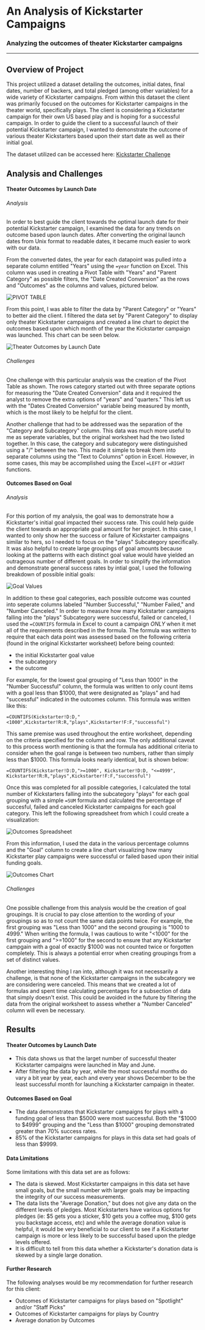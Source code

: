 # An Analysis of Kickstarter Campaigns
### Analyzing the outcomes of theater Kickstarter campaigns
---
## Overview of Project
This project utilized a dataset detailing the outcomes, initial dates, final dates, number of backers, and total pledged (among other variables) for a wide variety of Kickstarter campaigns. From within this dataset the client was primarily focused on the outcomes for Kickstarter campaigns in the theater world, specifically plays. The client is considering a Kickstarter campaign for their own US based play and is hoping for a successful campaign. In order to guide the client to a successful launch of their potential Kickstarter campaign, I wanted to demonstrate the outcome of various theater Kickstarters based upon their start date as well as their initial goal.

The dataset utilized can be accessed here: [Kickstarter Challenge](https://github.com/kenziejgs/kickstarter-analysis/blob/c1aa0dc35ca4ad9af4d721db6d62175e736a3821/Kickstarter_Challenge.xlsx.zip)

## Analysis and Challenges
#### Theater Outcomes by Launch Date
###### Analysis
In order to best guide the client towards the optimal launch date for their potential Kickstarter campaign, I examined the data for any trends on outcome based upon launch dates. After converting the original launch dates from Unix format to readable dates, it became much easier to work with our data.

From the converted dates, the year for each datapoint was pulled into a separate column entitled "Years" using the `=year` function on Excel. This column was used in creating a Pivot Table with "Years" and "Parent Category" as possible filters, the "Date Created Conversion" as the rows and "Outcomes" as the columns and values, pictured below.

![PIVOT TABLE](https://github.com/kenziejgs/kickstarter-analysis/blob/43286c6a71ceda73ea5a80050c1ce9a6a90b39e3/Screen%20Shot%202022-06-15%20at%205.50.45%20PM.png)

From this point, I was able to filter the data by "Parent Category" or "Years" to better aid the client. I filtered the data set by "Parent Category" to display only theater Kickstarter campaigns and created a line chart to depict the outcomes based upon which month of the year the Kickstarter campaign was launched. This chart can be seen below.

![Theater Outcomes by Launch Date](https://github.com/kenziejgs/kickstarter-analysis/blob/918e3ad43963d5c2430b14ff6bbfcdf5259459f2/Resources/Theater_Outcomes_vs_Launch.png)

###### Challenges
One challenge with this particular analysis was the creation of the Pivot Table as shown. The rows category started out with three separate options for measuring the "Date Created Conversion" data and it required the analyst to remove the extra options of "years" and "quarters." This left us with the "Dates Created Conversion" variable being measured by month, which is the most likely to be helpful for the client.

Another challenge that had to be addressed was the separation of the "Category and Subcategory" column. This data was much more useful to me as seperate variables, but the original worksheet had the two listed together. In this case, the category and subcategory were distinguished using a "/" between the two. This made it simple to break them into separate columns using the "Text to Columns" option in Excel. However, in some cases, this may be accomplished using the Excel `=LEFT` or `=RIGHT` functions.

#### Outcomes Based on Goal
###### Analysis
For this portion of my analysis, the goal was to demonstrate how a Kickstarter's initial goal impacted their success rate. This could help guide the client towards an appropriate goal amount for her project. In this case, I wanted to only show her the success or failure of Kickstarter campaigns similar to hers, so I needed to focus on the "plays" Subcategory specifically. It was also helpful to create large groupings of goal amounts because looking at the patterns with each distinct goal value would have yielded an outrageous number of different goals. In order to simplify the information and demonstrate general success rates by intial goal, I used the following breakdown of possible initial goals:

![Goal Values](https://github.com/kenziejgs/kickstarter-analysis/blob/c04c734211b305db878a247a491c84417bb990d7/Screen%20Shot%202022-06-16%20at%208.40.03%20AM.png)

In addition to these goal categories, each possible outcome was counted into seperate columns labeled "Number Successful," "Number Failed," and "Number Canceled." In order to measure how many Kickstarter campaigns falling into the "plays" Subcategory were successful, failed or canceled, I used the `=COUNTIFS` formula in Excel to count a campaign _ONLY_ when it met all of the requirements described in the formula. The formula was written to require that each data point was assessed based on the following criteria (found in the original Kickstarter worksheet) before being counted:

* the initial Kickstarter goal value
* the subcategory
* the outcome

For example, for the lowest goal grouping of "Less than 1000" in the "Number Successful" column, the formula was written to only count items with a goal less than $1000, that were designated as "plays" and had "successful" indicated in the outcomes column. This formula was written like this:
```
=COUNTIFS(Kickstarter!D:D,"<1000",Kickstarter!R:R,"plays",Kickstarter!F:F,"successful")
```
This same premise was used throughout the entire worksheet, depending on the criteria specified for the column and row. The only additional caveat to this process worth mentioning is that the formula has additional criteria to consider when the goal range is between two numbers, rather than simply less than $1000. This formula looks nearly identical, but is shown below:
```
=COUNTIFS(Kickstarter!D:D,">=1000", Kickstarter!D:D, "<=4999", Kickstarter!R:R,"plays",Kickstarter!F:F,"successful")
```
Once this was completed for all possible categories, I calculated the total number of Kickstarters falling into the subcategory "plays" for each goal grouping with a simple `=SUM` formula and calculated the percentage of succesful, failed and canceled Kickstarter campaigns for each goal category. This left the following spreadsheet from which I could create a visualization:

![Outcomes Spreadsheet](https://github.com/kenziejgs/kickstarter-analysis/blob/b865dcd8dbffc57671f385a9dd0d7f84654b546b/Outcomes%20Spreadsheet.png)

From this information, I used the data in the various percentage columns and the "Goal" column to create a line chart visualizing how many Kickstarter play campaigns were successful or failed based upon their initial funding goals.

![Outcomes Chart](https://github.com/kenziejgs/kickstarter-analysis/blob/7093e31a55eb36e598a3f7666f5a9d35a1c1cfbe/Resources/Outcomes_vs_Goals.png)

###### Challenges
One possible challenge from this analysis would be the creation of goal groupings. It is crucial to pay close attention to the wording of your groupings so as to not count the same data points twice. For example, the first grouping was "Less than 1000" and the second grouping is "1000 to 4999." When writing the formula, I was cautious to write "<1000" for the first grouping and ">=1000" for the second to ensure that any Kickstarter campgain with a goal of exactly $1000 was not counted twice or forgotten completely. This is always a potential error when creating groupings from a set of distinct values.

Another interesting thing I ran into, although it was not necessarily a challenge, is that none of the Kickstarter campaigns in the subcategory we are considering were canceled. This means that we created a lot of formulas and spent time calculating percentages for a subsection of data that simply doesn't exist. This could be avoided in the future by filtering the data from the original worksheet to assess whether a "Number Canceled" column will even be necessary.

## Results
#### Theater Outcomes by Launch Date
* This data shows us that the larget number of successful theater Kickstarter campaigns were launched in May and June.
* After filtering the data by year, while the most successful months do vary a bit year by year, each and every year shows December to be the least successful month for launching a Kickstarter campaign in theater.
#### Outcomes Based on Goal
* The data demonstrates that Kickstarter campaigns for plays with a funding goal of less than $5000 were most successful. Both the "$1000 to $4999" grouping and the "Less than $1000" grouping demonstrated greater than 70% success rates.
* 85% of the Kickstarter campaigns for plays in this data set had goals of less than $9999.
#### Data Limitations
Some limitations with this data set are as follows:
* The data is skewed. Most Kickstarter campaigns in this data set have small goals, but the small number with larger goals may be impacting the integrity of our success measurements.
* The data lists the "Average Donation," but does not give any data on the different levels of pledges. Most Kickstarters have various options for pledges (ie: $5 gets you a sticker, $10 gets you a coffee mug, $100 gets you backstage access, etc) and while the average donation value is helpful, it would be very beneficial to our client to see if a Kickstarter campaign is more or less likely to be successful based upon the pledge levels offered.
* It is difficult to tell from this data whether a Kickstarter's donation data is skewed by a single large donation.
#### Further Research
The following analyses would be my recommendation for further research for this client:
* Outcomes of Kickstarter campaigns for plays based on "Spotlight" and/or "Staff Picks"
* Outcomes of Kickstarter campaigns for plays by Country
* Average donation by Outcomes
